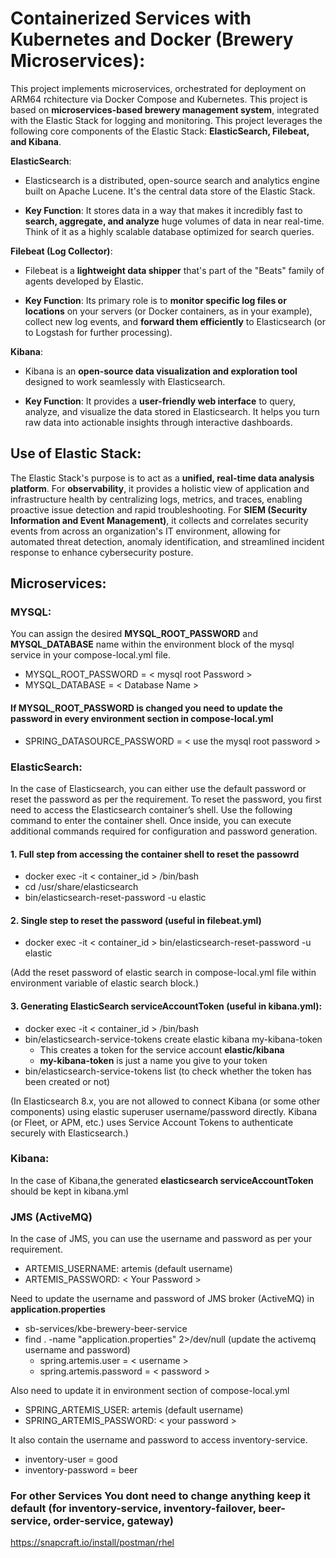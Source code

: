 # Containerized Services with Kubernetes and Docker (Brewery Microservices):
This project implements microservices, orchestrated for deployment on ARM64 rchitecture via Docker Compose and Kubernetes. This project is based on **microservices-based brewery management system**, integrated with the Elastic Stack for logging and monitoring. This project leverages the following core components of the Elastic Stack: **ElasticSearch, Filebeat, and Kibana**.

**ElasticSearch**:
- Elasticsearch is a distributed, open-source search and analytics engine built on Apache Lucene. It's the central data store of the Elastic Stack.

- **Key Function**: It stores data in a way that makes it incredibly fast to **search, aggregate, and analyze** huge volumes of data in near real-time. Think of it as a highly scalable database optimized for search queries.

**Filebeat (Log Collector)**:
- Filebeat is a **lightweight data shipper** that's part of the "Beats" family of agents developed by Elastic.

- **Key Function**: Its primary role is to **monitor specific log files or locations** on your servers (or Docker containers, as in your example), collect new log events, and **forward them efficiently** to Elasticsearch (or to Logstash for further processing).

**Kibana**:
- Kibana is an **open-source data visualization and exploration tool** designed to work seamlessly with Elasticsearch.

- **Key Function**: It provides a **user-friendly web interface** to query, analyze, and visualize the data stored in Elasticsearch. It helps you turn raw data into actionable insights through interactive dashboards.

## Use of Elastic Stack:
The Elastic Stack's purpose is to act as a **unified, real-time data analysis platform**. For **observability**, it provides a holistic view of application and infrastructure health by centralizing logs, metrics, and traces, enabling proactive issue detection and rapid troubleshooting. For **SIEM (Security Information and Event Management)**, it collects and correlates security events from across an organization's IT environment, allowing for automated threat detection, anomaly identification, and streamlined incident response to enhance cybersecurity posture.

## Microservices:
### MYSQL:
You can assign the desired **MYSQL_ROOT_PASSWORD** and **MYSQL_DATABASE** name within the environment block of the mysql service in your compose-local.yml file.
- MYSQL_ROOT_PASSWORD = < mysql root Password >
- MYSQL_DATABASE = < Database Name >

#### If MYSQL_ROOT_PASSWORD is changed you need to update the password in every environment section in compose-local.yml
- SPRING_DATASOURCE_PASSWORD = < use the mysql root password >

### ElasticSearch:
In the case of Elasticsearch, you can either use the default password or reset the password as per the requirement. To reset the password, you first need to access the Elasticsearch container’s shell. Use the following command to enter the container shell. Once inside, you can execute additional commands required for configuration and password generation.

#### 1. Full step from accessing the container shell to reset the passowrd
- docker exec -it < container_id > /bin/bash 
- cd /usr/share/elasticsearch
- bin/elasticsearch-reset-password -u elastic

#### 2. Single step to reset the password (useful in filebeat.yml)
- docker exec -it < container_id > bin/elasticsearch-reset-password -u elastic

(Add the reset password of elastic search in compose-local.yml file within environment variable of elastic search block.)

#### 3. Generating ElasticSearch serviceAccountToken (useful in kibana.yml):
- docker exec -it < container_id > /bin/bash 
- bin/elasticsearch-service-tokens create elastic kibana my-kibana-token
  - This creates a token for the service account **elastic/kibana**
  - **my-kibana-token** is just a name you give to your token
- bin/elasticsearch-service-tokens list (to check whether the token has been created or not)

(In Elasticsearch 8.x, you are not allowed to connect Kibana (or some other components) using elastic superuser username/password directly.
Kibana (or Fleet, or APM, etc.) uses Service Account Tokens to authenticate securely with Elasticsearch.)

### Kibana:
In the case of Kibana,the generated **elasticsearch serviceAccountToken** should be kept in kibana.yml

### JMS (ActiveMQ)
In the case of JMS, you can use the username and password as per your requirement.
- ARTEMIS_USERNAME: artemis (default username)
- ARTEMIS_PASSWORD: < Your Password >

Need to update the username and password of JMS broker (ActiveMQ) in **application.properties** 
- sb-services/kbe-brewery-beer-service
- find . -name "application.properties" 2>/dev/null (update the activemq username and password)
    - spring.artemis.user = < username > 
    - spring.artemis.password = < password >

Also need to update it in environment section of compose-local.yml
- SPRING_ARTEMIS_USER: artemis (default username)
- SPRING_ARTEMIS_PASSWORD: < your password >

It also contain the username and password to access inventory-service.
- inventory-user = good
- inventory-password = beer

### For other Services You dont need to change anything keep it default (for inventory-service, inventory-failover, beer-service, order-service, gateway)

https://snapcraft.io/install/postman/rhel


